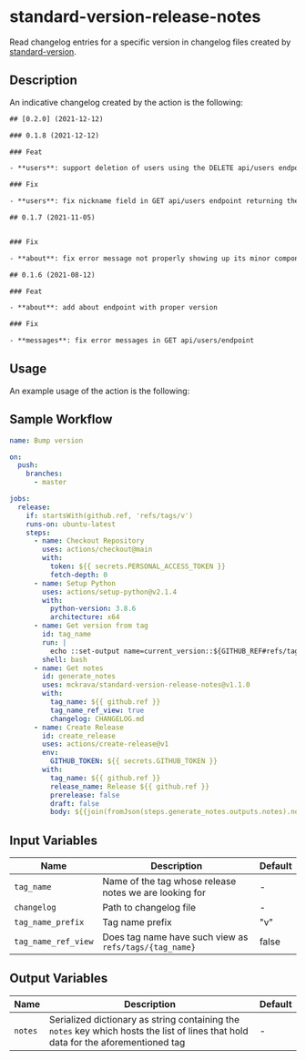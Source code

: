 # standard-version-release-notes

Read changelog entries for a specific version in changelog files created
by [standard-version](https://github.com/conventional-changelog/standard-version).

## Description

An indicative changelog created by the action is the following:

```txt
## [0.2.0] (2021-12-12)

### 0.1.8 (2021-12-12)

### Feat

- **users**: support deletion of users using the DELETE api/users endpoint

### Fix

- **users**: fix nickname field in GET api/users endpoint returning the nickname without an empty character.

## 0.1.7 (2021-11-05)


### Fix

- **about**: fix error message not properly showing up its minor component.

## 0.1.6 (2021-08-12)

### Feat

- **about**: add about endpoint with proper version

### Fix

- **messages**: fix error messages in GET api/users/endpoint 
```

## Usage

An example usage of the action is the following:

## Sample Workflow

```yaml
name: Bump version

on:
  push:
    branches:
      - master

jobs:
  release:
    if: startsWith(github.ref, 'refs/tags/v')
    runs-on: ubuntu-latest
    steps:
      - name: Checkout Repository
        uses: actions/checkout@main
        with:
          token: ${{ secrets.PERSONAL_ACCESS_TOKEN }}
          fetch-depth: 0
      - name: Setup Python
        uses: actions/setup-python@v2.1.4
        with:
          python-version: 3.8.6
          architecture: x64
      - name: Get version from tag
        id: tag_name
        run: |
          echo ::set-output name=current_version::${GITHUB_REF#refs/tags/v}
        shell: bash
      - name: Get notes
        id: generate_notes
        uses: mckrava/standard-version-release-notes@v1.1.0
        with:
          tag_name: ${{ github.ref }}
          tag_name_ref_view: true
          changelog: CHANGELOG.md
      - name: Create Release
        id: create_release
        uses: actions/create-release@v1
        env:
          GITHUB_TOKEN: ${{ secrets.GITHUB_TOKEN }}
        with:
          tag_name: ${{ github.ref }}
          release_name: Release ${{ github.ref }}
          prerelease: false
          draft: false
          body: ${{join(fromJson(steps.generate_notes.outputs.notes).notes, '')}}
```

## Input Variables

| Name                | Description                                            | Default |
| ------------------- | ------------------------------------------------------ | ------- |
| `tag_name`          | Name of the tag whose release notes we are looking for | -       |
| `changelog`         | Path to changelog file                                 | -       |
| `tag_name_prefix`   | Tag name prefix                                        | "v"     |
| `tag_name_ref_view` | Does tag name have such view as `refs/tags/{tag_name}` | false   |

## Output Variables

| Name    | Description                                                                                                                        | Default |
| ------- | ---------------------------------------------------------------------------------------------------------------------------------- | ------- |
| `notes` | Serialized dictionary as string containing the `notes` key which hosts the list of lines that hold data for the aforementioned tag | -       |
